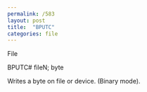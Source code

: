 ```yaml
---
permalink: /583
layout: post
title:  "BPUTC"
categories: file
---
```

File

BPUTC# fileN; byte

Writes a byte on file or device. (Binary mode).

